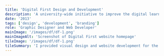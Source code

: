 ```yaml
---
title: 'Digital First Design and Development'
description: 'A university-wide initiative to improve the digital learning experience for The Ohio State University'
date: '2013'
tags: ['design', 'development', 'branding']
role: 'Graphic Designer and Web Developer'
mainImage: '/images/df/df-1.png'
mainImageAlt: 'Screenshot of Digital First website homepage'
tileImage: '/images/df/df-1.png'
tileSummary: 'I provided visual design and website development for the Digital First initiative, a university-wide effort to improve the digital learning experience for The Ohio State University.'
---
```

